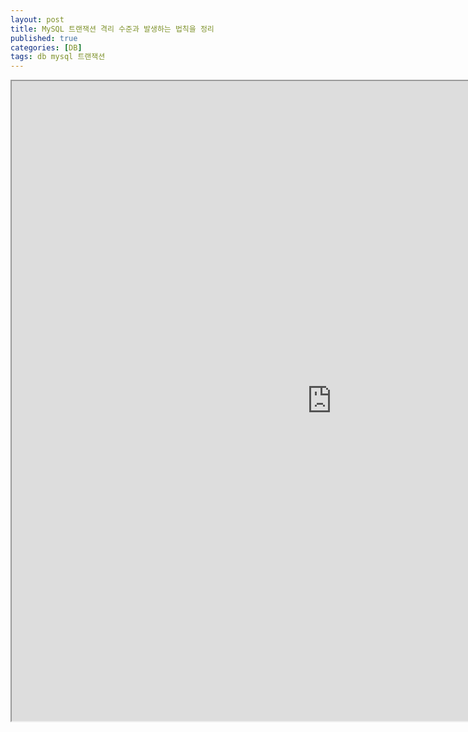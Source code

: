 ```yaml
---
layout: post
title: MySQL 트랜잭션 격리 수준과 발생하는 법칙을 정리
published: true
categories: [DB]
tags: db mysql 트랜잭션
---
```

<iframe width="1024" height="1024" src="https://docs.google.com/document/d/e/2PACX-1vRxc1rFVaFUjeqz4Xq9rwLes9Kujd1ijppwO0nJQUevSBHzKBKnDfgxedZM8h_OipELLd1eviXlg2Vr/pub?embedded=true"></iframe>   
   